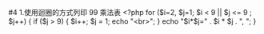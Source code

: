 #4
1.使用迴圈的方式列印 99 乘法表
              <?php
              for ($i=2, $j=1; $i < 9 || $j <= 9 ; $j++)
              {
                 if ($j > 9)
               {
                $i++;
                $j = 1;
                echo "<br>";
               }
                echo "$i*$j=" . $i * $j . ", ";
              }

